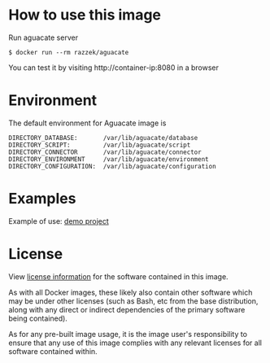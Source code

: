 # How to use this image

Run aguacate server

```shell
$ docker run --rm razzek/aguacate
```

You can test it by visiting http://container-ip:8080 in a browser


# Environment

The default environment for Aguacate image is

```
DIRECTORY_DATABASE:       /var/lib/aguacate/database
DIRECTORY_SCRIPT:         /var/lib/aguacate/script
DIRECTORY_CONNECTOR       /var/lib/aguacate/connector
DIRECTORY_ENVIRONMENT     /var/lib/aguacate/environment
DIRECTORY_CONFIGURATION:  /var/lib/aguacate/configuration
```

# Examples

Example of use: [demo project](https://github.com/mcnew/aguacate-swagger-demo)

# License
View [license information](https://www.apache.org/licenses/LICENSE-2.0) for the software contained in this image.

As with all Docker images, these likely also contain other software which may be under other licenses (such as Bash, etc from the base distribution, along with any direct or indirect dependencies of the primary software being contained).

As for any pre-built image usage, it is the image user's responsibility to ensure that any use of this image complies with any relevant licenses for all software contained within.
